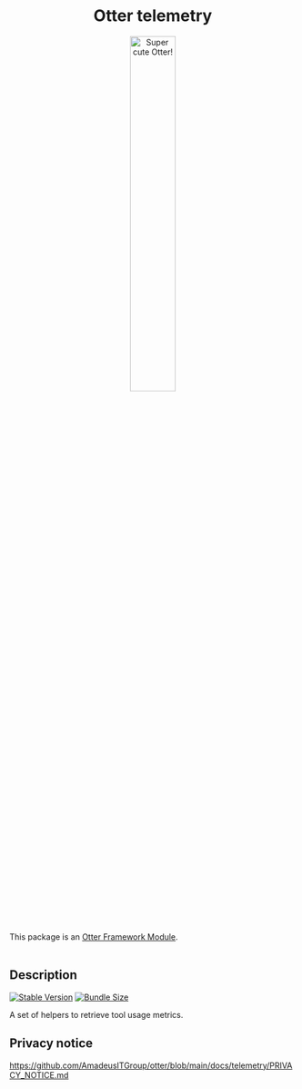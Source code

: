 <h1 align="center">Otter telemetry</h1>
<p align="center">
  <img src="https://raw.githubusercontent.com/AmadeusITGroup/otter/main/assets/logo/otter.png" alt="Super cute Otter!" width="40%"/>
</p>

This package is an [Otter Framework Module](https://github.com/AmadeusITGroup/otter/tree/main/docs/core/MODULE.md).
<br />
<br />

## Description

[![Stable Version](https://img.shields.io/npm/v/@o3r/telemetry?style=for-the-badge)](https://www.npmjs.com/package/@o3r/telemetry)
[![Bundle Size](https://img.shields.io/bundlephobia/min/@o3r/telemetry?color=green&style=for-the-badge)](https://www.npmjs.com/package/@o3r/telemetry)

A set of helpers to retrieve tool usage metrics.

## Privacy notice

https://github.com/AmadeusITGroup/otter/blob/main/docs/telemetry/PRIVACY_NOTICE.md

